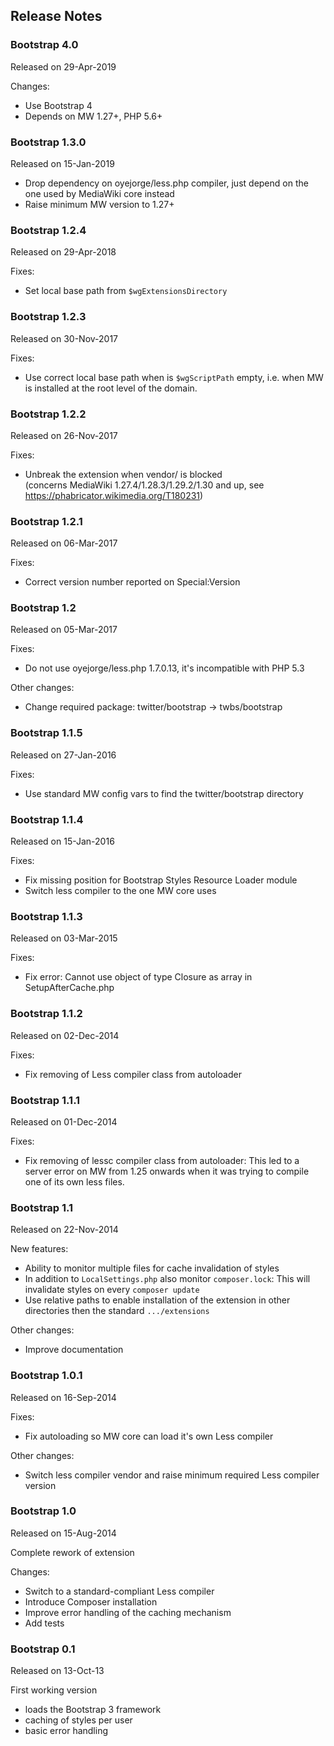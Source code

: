 ## Release Notes

### Bootstrap 4.0

Released on 29-Apr-2019

Changes:
* Use Bootstrap 4
* Depends on MW 1.27+, PHP 5.6+

### Bootstrap 1.3.0

Released on 15-Jan-2019

* Drop dependency on oyejorge/less.php compiler, just depend on the one used by
  MediaWiki core instead 
* Raise minimum MW version to 1.27+

### Bootstrap 1.2.4

Released on 29-Apr-2018

Fixes:
* Set local base path from `$wgExtensionsDirectory`

### Bootstrap 1.2.3

Released on 30-Nov-2017

Fixes:
* Use correct local base path when is `$wgScriptPath` empty, i.e. when MW is
  installed at the root level of the domain.

### Bootstrap 1.2.2

Released on 26-Nov-2017

Fixes:
*  Unbreak the extension when vendor/ is blocked<br>
   (concerns MediaWiki 1.27.4/1.28.3/1.29.2/1.30 and up, see https://phabricator.wikimedia.org/T180231)

### Bootstrap 1.2.1

Released on 06-Mar-2017

Fixes:
* Correct version number reported on Special:Version

### Bootstrap 1.2

Released on 05-Mar-2017

Fixes:
* Do not use oyejorge/less.php 1.7.0.13, it's incompatible with PHP 5.3

Other changes:
* Change required package: twitter/bootstrap -> twbs/bootstrap

### Bootstrap 1.1.5

Released on 27-Jan-2016

Fixes:
* Use standard MW config vars to find the twitter/bootstrap directory

### Bootstrap 1.1.4

Released on 15-Jan-2016

Fixes:
* Fix missing position for Bootstrap Styles Resource Loader module
* Switch less compiler to the one MW core uses

### Bootstrap 1.1.3

Released on 03-Mar-2015

Fixes:
* Fix error: Cannot use object of type Closure as array in SetupAfterCache.php

### Bootstrap 1.1.2

Released on 02-Dec-2014

Fixes:
* Fix removing of Less compiler class from autoloader

### Bootstrap 1.1.1

Released on 01-Dec-2014

Fixes:
* Fix removing of lessc compiler class from autoloader:
  This led to a server error on MW from 1.25 onwards when it was trying to
  compile one of its own less files.

### Bootstrap 1.1

Released on 22-Nov-2014

New features:
* Ability to monitor multiple files for cache invalidation of styles
* In addition to `LocalSettings.php` also monitor `composer.lock`: This will
  invalidate styles on every `composer update`
* Use relative paths to enable installation of the extension in other
  directories then the standard `.../extensions`

Other changes:
* Improve documentation

### Bootstrap 1.0.1

Released on 16-Sep-2014

Fixes:
* Fix autoloading so MW core can load it's own Less compiler

Other changes:
* Switch less compiler vendor and raise minimum required Less compiler version

### Bootstrap 1.0

Released on 15-Aug-2014

Complete rework of extension

Changes:
* Switch to a standard-compliant Less compiler
* Introduce Composer installation
* Improve error handling of the caching mechanism
* Add tests

### Bootstrap 0.1

Released on 13-Oct-13

First working version
* loads the Bootstrap 3 framework
* caching of styles per user
* basic error handling
